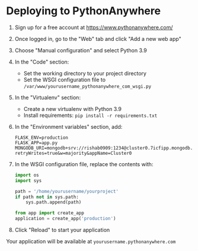 # Deploying to PythonAnywhere

1. Sign up for a free account at https://www.pythonanywhere.com/

2. Once logged in, go to the "Web" tab and click "Add a new web app"

3. Choose "Manual configuration" and select Python 3.9

4. In the "Code" section:
   - Set the working directory to your project directory
   - Set the WSGI configuration file to `/var/www/yourusername_pythonanywhere_com_wsgi.py`

5. In the "Virtualenv" section:
   - Create a new virtualenv with Python 3.9
   - Install requirements: `pip install -r requirements.txt`

6. In the "Environment variables" section, add:
   ```
   FLASK_ENV=production
   FLASK_APP=app.py
   MONGODB_URI=mongodb+srv://rishab0909:1234@cluster0.7icfipp.mongodb.net/edufuture?retryWrites=true&w=majority&appName=Cluster0
   ```

7. In the WSGI configuration file, replace the contents with:
   ```python
   import os
   import sys

   path = '/home/yourusername/yourproject'
   if path not in sys.path:
       sys.path.append(path)

   from app import create_app
   application = create_app('production')
   ```

8. Click "Reload" to start your application

Your application will be available at `yourusername.pythonanywhere.com` 